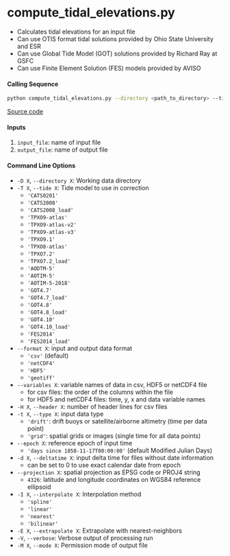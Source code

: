 compute_tidal_elevations.py
===========================

- Calculates tidal elevations for an input file
- Can use OTIS format tidal solutions provided by Ohio State University and ESR
- Can use Global Tide Model (GOT) solutions provided by Richard Ray at GSFC
- Can use Finite Element Solution (FES) models provided by AVISO

#### Calling Sequence
```bash
python compute_tidal_elevations.py --directory <path_to_directory> --tide <model> input_file output_file
```
[Source code](https://github.com/tsutterley/pyTMD/blob/main/scripts/compute_tidal_elevations.py)

#### Inputs
 1. `input_file`: name of input file
 2. `output_file`: name of output file

#### Command Line Options
 - `-D X`, `--directory X`: Working data directory
 - `-T X`, `--tide X`: Tide model to use in correction
     * `'CATS0201'`
     * `'CATS2008'`
     * `'CATS2008_load'`
     * `'TPXO9-atlas'`
     * `'TPXO9-atlas-v2'`
     * `'TPXO9-atlas-v3'`
     * `'TPXO9.1'`
     * `'TPXO8-atlas'`
     * `'TPXO7.2'`
     * `'TPXO7.2_load'`
     * `'AODTM-5'`
     * `'AOTIM-5'`
     * `'AOTIM-5-2018'`
     * `'GOT4.7'`
     * `'GOT4.7_load'`
     * `'GOT4.8'`
     * `'GOT4.8_load'`
     * `'GOT4.10'`
     * `'GOT4.10_load'`
     * `'FES2014'`
     * `'FES2014_load'`
 - `--format X`: input and output data format
     * `'csv'` (default)
     * `'netCDF4'`
     * `'HDF5'`
     * `'geotiff'`
 - `--variables X`: variable names of data in csv, HDF5 or netCDF4 file
     * for csv files: the order of the columns within the file
     * for HDF5 and netCDF4 files: time, y, x and data variable names
 - `-H X`, `--header X`: number of header lines for csv files
 - `-t X`, `--type X`: input data type
     * `'drift'`: drift buoys or satellite/airborne altimetry (time per data point)
     * `'grid'`: spatial grids or images (single time for all data points)
 - `--epoch X`: reference epoch of input time
     * `'days since 1858-11-17T00:00:00'` (default Modified Julian Days)
 - `-d X`, `--deltatime X`: input delta time for files without date information
     * can be set to 0 to use exact calendar date from epoch
 - `--projection X`: spatial projection as EPSG code or PROJ4 string
     * `4326`: latitude and longitude coordinates on WGS84 reference ellipsoid
 - `-I X`, `--interpolate X`: Interpolation method
     * `'spline'`
     * `'linear'`
     * `'nearest'`
     * `'bilinear'`
 - `-E X`, `--extrapolate X`: Extrapolate with nearest-neighbors
 - `-V`, `--verbose`: Verbose output of processing run
 - `-M X`, `--mode X`: Permission mode of output file
